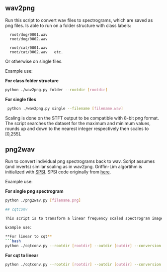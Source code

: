 ## wav2png

Run this script to convert wav files to spectrograms, which are saved as png files.
Is able to run on a folder structure with class labels:
      
      root/dog/0001.wav
      root/dog/0002.wav

      root/cat/0001.wav
      root/cat/0002.wav   etc.
Or otherwise on single files.

Example use:  

**For class folder structure**
```bash
python ./wav2png.py folder --rootdir [rootdir]
```
**For single files**
```bash
 python ./wav2png.py single --filename [filename.wav]
```
Scaling is done on the STFT output to be compatible with 8-bit png format. The script searches the dataset for the maximum and minimum values, rounds up and down to the nearest integer respectively then scales to [0,255].

## png2wav

Run to convert individual png spectrograms back to wav. Script assumes (and inverts) similar scaling as in wav2png. Griffin-Lim algortihm is initialized with [SPSI](http://ieeexplore.ieee.org/abstract/document/7251907/). SPSI code originally from [here](https://github.com/lonce/SPSI_Python).

Example use:  

**For single png spectrogram**
```bash
python ./png2wav.py [filename.png]

## cqtconv

This script is to transform a linear frequency scaled spectrogram image (like the ones generated by wav2png) to a pseudo constant-Q (CQT) scaled spectrogram. Algorithm is adapted from [Matlab code written by Dan Ellis](http://www.ee.columbia.edu/ln/rosa/matlab/sgram/).

Example use:  

**For linear to cqt**
```bash
python ./cqtconv.py --rootdir [rootdir] --outdir [outdir] --conversion cqt2spec
```
**For cqt to linear**
```bash
python ./cqtconv.py --rootdir [rootdir] --outdir [outdir] --conversion spec2cqt
```
